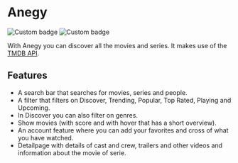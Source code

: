 # Anegy

![Custom badge](https://img.shields.io/badge/Version-0.1.0-blue) ![Custom badge](https://img.shields.io/badge/Checked%20By-annevanderaar-red)

With Anegy you can discover all the movies and series. It makes use of the [TMDB API](https://developers.themoviedb.org/).

## Features

- A search bar that searches for movies, series and people.
- A filter that filters on Discover, Trending, Popular, Top Rated, Playing and Upcoming.
- In Discover you can also filter on genres.
- Show movies (with score and with hover that has a short overview).
- An account feature where you can add your favorites and cross of what you have watched.
- Detailpage with details of cast and crew, trailers and other videos and information about the movie of serie.
